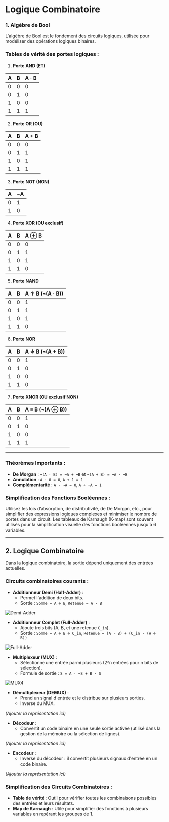 # **Logique Combinatoire**

### **1. Algèbre de Bool**
L'algèbre de Bool est le fondement des circuits logiques, utilisée pour modéliser des opérations logiques binaires.

### **Tables de vérité des portes logiques :**

1. **Porte AND (ET)**

| A | B | A · B |
|---|---|-------|
| 0 | 0 |   0   |
| 0 | 1 |   0   |
| 1 | 0 |   0   |
| 1 | 1 |   1   |

2. **Porte OR (OU)**

| A | B | A + B |
|---|---|-------|
| 0 | 0 |   0   |
| 0 | 1 |   1   |
| 1 | 0 |   1   |
| 1 | 1 |   1   |

3. **Porte NOT (NON)**

| A | ¬A |
|---|----|
| 0 |  1 |
| 1 |  0 |

4. **Porte XOR (OU exclusif)**

| A | B | A ⊕ B |
|---|---|-------|
| 0 | 0 |   0   |
| 0 | 1 |   1   |
| 1 | 0 |   1   |
| 1 | 1 |   0   |

5. **Porte NAND**

| A | B | A ↑ B (¬(A · B)) |
|---|---|-----------------|
| 0 | 0 |        1        |
| 0 | 1 |        1        |
| 1 | 0 |        1        |
| 1 | 1 |        0        |

6. **Porte NOR**

| A | B | A ↓ B (¬(A + B)) |
|---|---|-----------------|
| 0 | 0 |        1        |
| 0 | 1 |        0        |
| 1 | 0 |        0        |
| 1 | 1 |        0        |

7. **Porte XNOR (OU exclusif NON)**

| A | B | A ≡ B (¬(A ⊕ B)) |
|---|---|------------------|
| 0 | 0 |         1        |
| 0 | 1 |         0        |
| 1 | 0 |         0        |
| 1 | 1 |         1        |

---

### **Théorèmes Importants :**
- **De Morgan** : `¬(A · B) = ¬A + ¬B` et `¬(A + B) = ¬A · ¬B`
- **Annulation** : `A · 0 = 0`, `A + 1 = 1`
- **Complémentarité** : `A · ¬A = 0`, `A + ¬A = 1`

### **Simplification des Fonctions Booléennes :**
Utilisez les lois d’absorption, de distributivité, de De Morgan, etc., pour simplifier des expressions logiques complexes et minimiser le nombre de portes dans un circuit. Les tableaux de Karnaugh (K-map) sont souvent utilisés pour la simplification visuelle des fonctions booléennes jusqu'à 6 variables.

---

## **2. Logique Combinatoire**
Dans la logique combinatoire, la sortie dépend uniquement des entrées actuelles.

### **Circuits combinatoires courants :**

- **Additionneur Demi (Half-Adder)** :
  - Permet l'addition de deux bits.
  - Sortie : `Somme = A ⊕ B`, `Retenue = A · B`
  
![Demi-Adder](https://github.com/user-attachments/assets/37797372-ca2e-4eb8-9217-bd775b12e1f6)

- **Additionneur Complet (Full-Adder)** :
  - Ajoute trois bits (A, B, et une retenue `C_in`).
  - Sortie : `Somme = A ⊕ B ⊕ C_in`, `Retenue = (A · B) + (C_in · (A ⊕ B))`

![Full-Adder](https://github.com/user-attachments/assets/7e348512-439f-4247-8be5-19a2b45a603b)

- **Multiplexeur (MUX)** :
  - Sélectionne une entrée parmi plusieurs (2^n entrées pour n bits de sélection).
  - Formule de sortie : `S = A · ¬S + B · S`

![MUX4](https://github.com/user-attachments/assets/346347a8-ef02-4f52-b276-64de6ac8418e)

- **Démultiplexeur (DEMUX)** :
  - Prend un signal d'entrée et le distribue sur plusieurs sorties.
  - Inverse du MUX.

*(Ajouter la représentation ici)*

- **Décodeur** :
  - Convertit un code binaire en une seule sortie activée (utilisé dans la gestion de la mémoire ou la sélection de lignes).

*(Ajouter la représentation ici)*

- **Encodeur** :
  - Inverse du décodeur : il convertit plusieurs signaux d'entrée en un code binaire.

*(Ajouter la représentation ici)*

### **Simplification des Circuits Combinatoires :**
- **Table de vérité** : Outil pour vérifier toutes les combinaisons possibles des entrées et leurs résultats.
- **Map de Karnaugh** : Utile pour simplifier des fonctions à plusieurs variables en repérant les groupes de 1.
